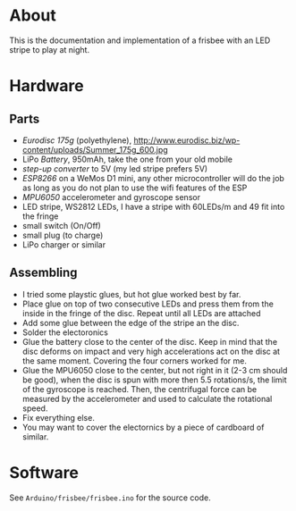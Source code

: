 # About
This is the documentation and implementation of a frisbee with an LED stripe to play at night.



# Hardware
## Parts
- *Eurodisc 175g* (polyethylene), http://www.eurodisc.biz/wp-content/uploads/Summer_175g_600.jpg
- LiPo *Battery*, 950mAh, take the one from your old mobile
- *step-up converter* to 5V (my led stripe prefers 5V)
- *ESP8266* on a WeMos D1 mini, any other microcontroller will do the job as long as you do not plan to use the wifi features of the ESP
- *MPU6050* accelerometer and gyroscope sensor
- LED stripe, WS2812 LEDs, I have a stripe with 60LEDs/m and 49 fit into the fringe
- small switch (On/Off)
- small plug (to charge)
- LiPo charger or similar

## Assembling
- I tried some playstic glues, but hot glue worked best by far.
- Place glue on top of two consecutive LEDs and press them from the inside in the fringe of the disc. Repeat until all LEDs are attached
- Add some glue between the edge of the stripe an the disc.
- Solder the electoronics
- Glue the battery close to the center of the disc. Keep in mind that the disc deforms on impact and very high accelerations act on the disc at the same moment. Covering the four corners worked for me.
- Glue the MPU6050 close to the center, but not right in it (2-3 cm should be good), when the disc is spun with more then 5.5 rotations/s, the limit of the gyroscope is reached. Then, the centrifugal force can be measured by the accelerometer and used to calculate the rotational speed.
- Fix everything else.
- You may want to cover the electornics by a piece of cardboard of similar.


# Software
See `Arduino/frisbee/frisbee.ino` for the source code.


